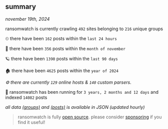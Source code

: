
## summary
_november 19th, 2024_

ransomwatch is currently crawling `492` sites belonging to `216` unique groups

⏲ there have been `162` posts within the `last 24 hours`

🦈 there have been `356` posts within the `month of november`

🪐 there have been `1390` posts within the `last 90 days`

🏚 there have been `4625` posts within the `year of 2024`

_⚙️ there are currently `129` online hosts & `140` custom parsers._

🦕 ransomwatch has been running for `3 years, 2 months and 12 days` and indexed `14082` posts

_all data  [(groups)](http://ransomwhat.telemetry.ltd/groups) and [(posts)](http://ransomwhat.telemetry.ltd/posts) is available in JSON (updated hourly)_

> ransomwatch is fully [open source](https://github.com/joshhighet/ransomwatch#ransomwatch--). please consider [sponsoring](https://github.com/sponsors/joshhighet) if you find it useful!
